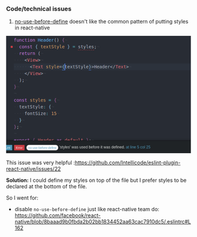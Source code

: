 ### Code/technical issues

1. [no-use-before-define](http://eslint.org/docs/rules/no-use-before-define) doesn't like the common pattern of putting styles in react-native

![header-styles](images/header-styles.png)

This issue was very helpful :https://github.com/Intellicode/eslint-plugin-react-native/issues/22

**Solution:**
I could define my styles on top of the file but I prefer styles to be declared at the bottom of the file.

So I went for: 
- disable ```no-use-before-define``` just like react-native team do: https://github.com/facebook/react-native/blob/8baaad9b0fbda2b02bb1834452aa63cac7910dc5/.eslintrc#L162
